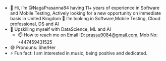 - 👋 Hi, I’m @NagaPrasanna84 having 11+ years of experience in Software and Mobile Testing, Actively looking for a new opportunity on immediate basis in United Kingdom
  👀 I’m looking in Software,Mobile Testing, Cloud professional, DS and AI
- 🌱 Upskilling myself with DataScience, ML and AI
  - 📫 How to reach me on Email ID: prassu9084@gmail.com, Mob No: +447459431525
- 😄 Pronouns: She/Her
- ⚡ Fun fact: I am interested in music, being positive and dedicated.

<!---
NagaPrasanna84/NagaPrasanna84 is a ✨ special ✨ repository because its `README.md` (this file) appears on your GitHub profile.
You can click the Preview link to take a look at your changes.
--->
